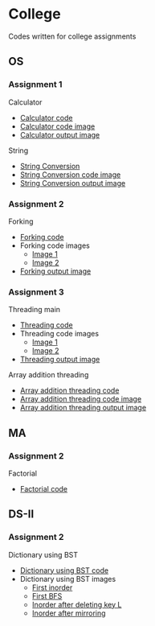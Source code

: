 # College



Codes written for college assignments


## OS

### Assignment 1

Calculator
- [Calculator code](https://github.com/Rushour0/College/blob/main/OS/Code/1-calculator.sh)
- [Calculator code image](https://github.com/Rushour0/College/blob/main/OS/Images/1-calculator-code-image.jpeg)
- [Calculator output image](https://github.com/Rushour0/College/blob/main/OS/Images/1-calculator-output-image.jpeg)

String

- [String Conversion](https://github.com/Rushour0/College/blob/main/OS/Code/1-string.sh)
- [String Conversion code image](https://github.com/Rushour0/College/blob/main/OS/Images/1-string-code-image.jpeg)
- [String Conversion output image](https://github.com/Rushour0/College/blob/main/OS/Images/1-string-output-image.jpeg)


### Assignment 2

Forking
- [Forking code](https://github.com/Rushour0/College/blob/main/OS/Code/2-forking.c)
- Forking code images
  - [Image 1](https://github.com/Rushour0/College/blob/main/OS/Images/2-forking-code-image-1.jpeg)
  - [Image 2](https://github.com/Rushour0/College/blob/main/OS/Images/2-forking-code-image-2.jpeg)
- [Forking output image](https://github.com/Rushour0/College/blob/main/OS/Images/2-forking-output-image.jpeg)

### Assignment 3

Threading main

- [Threading code](https://github.com/Rushour0/College/blob/main/OS/Code/3-threading.c)
- Threading code images
  - [Image 1](https://github.com/Rushour0/College/blob/main/OS/Images/3-threading-code-image-1.jpeg)
  - [Image 2](https://github.com/Rushour0/College/blob/main/OS/Images/3-threading-code-image-2.jpeg)
- [Threading output image](https://github.com/Rushour0/College/blob/main/OS/Images/3-threading-output-image.jpeg)

Array addition threading
- [Array addition threading code](https://github.com/Rushour0/College/blob/main/OS/Code/3-arrayaddition-threading.c)
- [Array addition threading code image](https://github.com/Rushour0/College/blob/main/OS/Images/3-arrayaddition-threading-code-image.jpeg)
- [Array addition threading output image](https://github.com/Rushour0/College/blob/main/OS/Images/3-arrayaddition-threading-output-image.jpeg)

## MA

### Assignment 2

Factorial
- [Factorial code](https://github.com/Rushour0/College/blob/main/MA/factorial.asm)


## DS-II

### Assignment 2

Dictionary using BST
- [Dictionary using BST code](https://github.com/Rushour0/College/blob/main/DS-II/Code/2-dictionary-bst.cpp)
- Dictionary using BST images
  - [First inorder](https://github.com/Rushour0/College/blob/main/DS-II/Images/2-dictionary-bst-output-image-1.jpeg)
  - [First BFS](https://github.com/Rushour0/College/blob/main/DS-II/Images/2-dictionary-bst-output-image-2.jpeg)
  - [Inorder after deleting key L](https://github.com/Rushour0/College/blob/main/DS-II/Images/2-dictionary-bst-output-image-3.jpeg)
  - [Inorder after mirroring](https://github.com/Rushour0/College/blob/main/DS-II/Images/2-dictionary-bst-output-image-4.jpeg)